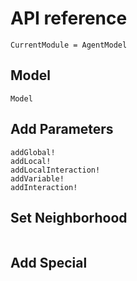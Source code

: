 # API reference

```@meta
CurrentModule = AgentModel
```

## Model

```@docs
Model
```

## Add Parameters
```@docs
addGlobal!
addLocal!
addLocalInteraction!
addVariable!
addInteraction!
```

## Set Neighborhood
```@docs
```

## Add Special
```@docs
```
